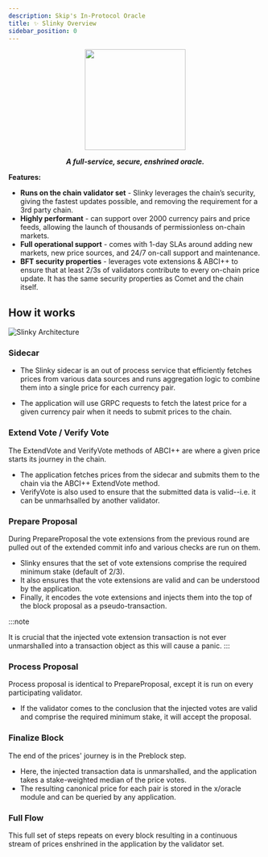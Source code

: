 ```yaml
---
description: Skip's In-Protocol Oracle
title: ✨ Slinky Overview
sidebar_position: 0
---
```


<div align="center">
<img src={'/img/slinky.png'} width="200"/>

**_A full-service, secure, enshrined oracle._**

</div>

**Features:**

- **Runs on the chain validator set** - Slinky leverages the chain’s security, giving the fastest updates possible, and removing the requirement for a 3rd party chain.
- **Highly performant** - can support over 2000 currency pairs and price feeds, allowing the launch of thousands of permissionless on-chain markets.
- **Full operational support** - comes with 1-day SLAs around adding new markets, new price sources, and 24/7 on-call support and maintenance.
- **BFT security properties** - leverages vote extensions & ABCI++ to ensure that at least 2/3s of validators contribute to every on-chain price update. It has the same security properties as Comet and the chain itself.

## How it works

![Slinky Architecture](/img/slinky-arch.png)

### Sidecar

- The Slinky sidecar is an out of process service that efficiently fetches prices from various data sources and runs aggregation logic
  to combine them into a single price for each currency pair.

- The application will use GRPC requests to fetch the latest price for a given currency pair
  when it needs to submit prices to the chain.

### Extend Vote / Verify Vote

The ExtendVote and VerifyVote methods of ABCI++ are where a given price starts its journey in the chain.

- The application fetches prices from the sidecar and submits them to the chain via the ABCI++ ExtendVote method.
- VerifyVote is also used to ensure that the submitted data is valid--i.e. it can be unmarhsalled by another validator.

### Prepare Proposal

During PrepareProposal the vote extensions from the previous round are pulled out of the extended commit info and various checks are run on them.

- Slinky ensures that the set of vote extensions comprise the required minimum stake (default of 2/3).
- It also ensures that the vote extensions are valid and can be understood by the application.
- Finally, it encodes the vote extensions and injects them into the top of the block proposal as a pseudo-transaction.

:::note

It is crucial that the injected vote extension transaction is not ever unmarshalled into a transaction object as this will cause a panic.
:::

### Process Proposal

Process proposal is identical to PrepareProposal, except it is run on every participating validator.

- If the validator comes to the conclusion that the injected votes are valid and comprise the required minimum stake, it will accept the proposal.

### Finalize Block

The end of the prices' journey is in the Preblock step.

- Here, the injected transaction data is unmarshalled, and the application takes a stake-weighted median of the price votes.
- The resulting canonical price for each pair is stored in the x/oracle module and can be queried by any application.

### Full Flow

This full set of steps repeats on every block resulting in a continuous stream of prices enshrined in the application by the
validator set.
